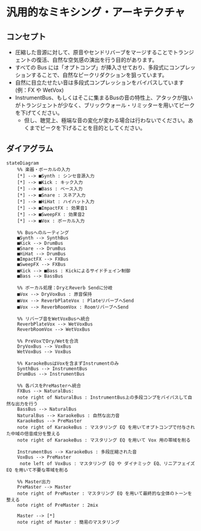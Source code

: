 # 汎用的なミキシング・アーキテクチャ

## コンセプト
- 圧縮した音源に対して、原音やセンドリバーブをマージすることでトランジェントの復活、自然な空気感の演出を行う目的があります。
- すべての Bus には「オプトコンプ」が挿入させており、多段式にコンプレッションすることで、自然なピークリダクションを狙っています。
- 自然に目立たせたい音は多段式コンプレッションをバイパスしています (例：FX や WetVox)
- InstrumentBus、もしくはそこに集まるBusの音の特性上、アタックが強いがトランジェントが少なく、ブリックウォール・リミッターを用いてピークを下げてください。
  - 但し、聴覚上、極端な音の変化が変わる場合は行わないでください。あくまでピークを下げることを目的としてください。

## ダイアグラム

```mermaid
stateDiagram
    %% 楽器・ボーカルの入力
    [*] --> ■Synth : シンセ音源入力
    [*] --> ■Kick : キック入力
    [*] --> ■Bass : ベース入力
    [*] --> ■Snare : スネア入力
    [*] --> ■HiHat : ハイハット入力
    [*] --> ■ImpactFX : 効果音1
    [*] --> ■SweepFX : 効果音2
    [*] --> ■Vox : ボーカル入力

    %% Busへのルーティング
    ■Synth --> SynthBus
    ■Kick --> DrumBus
    ■Snare --> DrumBus
    ■HiHat --> DrumBus
    ■ImpactFX --> FXBus
    ■SweepFX --> FXBus
    ■Kick --> ■Bass : Kickによるサイドチェイン制御
    ■Bass --> BassBus

    %% ボーカル処理：DryとReverb Sendに分岐
    ■Vox --> DryVoxBus : 原音保持
    ■Vox --> ReverbPlateVox : PlateリバーブへSend
    ■Vox --> ReverbRoomVox : RoomリバーブへSend

    %% リバーブ音をWetVoxBusへ統合
    ReverbPlateVox --> WetVoxBus
    ReverbRoomVox --> WetVoxBus

    %% PreVoxでDry/Wetを合流
    DryVoxBus --> VoxBus
    WetVoxBus --> VoxBus

    %% KaraokeBusはVoxを含まずInstrumentのみ
    SynthBus --> InstrumentBus
    DrumBus --> InstrumentBus

    %% 各バスをPreMasterへ統合
    FXBus --> NaturalBus: 
    note right of NaturalBus : InstrumentBus上の多段コンプをバイパスして自然な出力を行う
    BassBus --> NaturalBus
    NaturalBus --> KaraokeBus : 自然な出力音
    KaraokeBus --> PreMaster
    note right of KaraokeBus : マスタリング EQ を用いてオプトコンプで付与された中域の倍音成分を整える
    note right of KaraokeBus : マスタリング EQ を用いて Vox 用の帯域を削る
               
    InstrumentBus --> KaraokeBus : 多段圧縮された音
    VoxBus --> PreMaster
     note left of VoxBus : マスタリング EQ や ダイナミック EQ、リニアフェイズEQ を用いて不要な帯域を削る

    %% Master出力
    PreMaster --> Master
    note right of PreMaster : マスタリング EQ を用いて最終的な全体のトーンを整える
    note right of PreMaster : 2mix

    Master --> [*]
    note right of Master : 簡易のマスタリング
```

